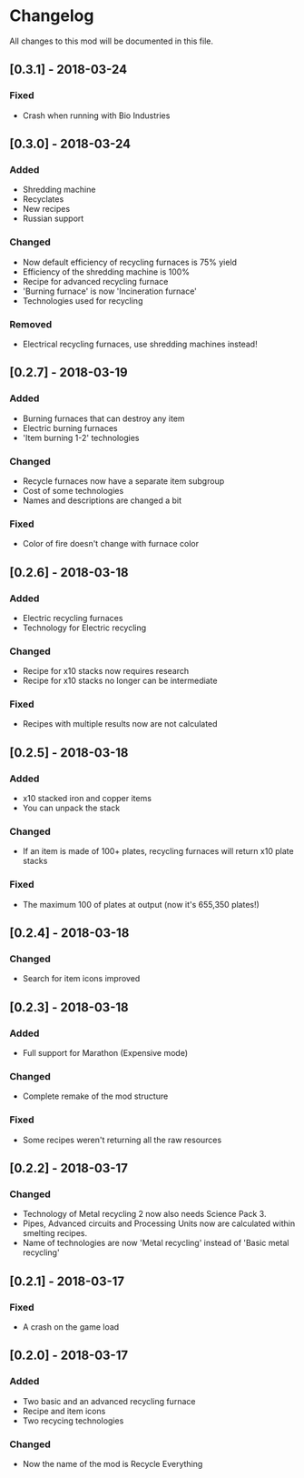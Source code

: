 # Changelog
All changes to this mod will be documented in this file.

## [0.3.1] - 2018-03-24
### Fixed
- Crash when running with Bio Industries

## [0.3.0] - 2018-03-24
### Added
- Shredding machine
- Recyclates
- New recipes
- Russian support

### Changed
- Now default efficiency of recycling furnaces is 75% yield
- Efficiency of the shredding machine is 100%
- Recipe for advanced recycling furnace
- 'Burning furnace' is now 'Incineration furnace'
- Technologies used for recycling

### Removed
- Electrical recycling furnaces, use shredding machines instead!

## [0.2.7] - 2018-03-19
### Added
- Burning furnaces that can destroy any item
- Electric burning furnaces
- 'Item burning 1-2' technologies

### Changed
- Recycle furnaces now have a separate item subgroup
- Cost of some technologies
- Names and descriptions are changed a bit

### Fixed
- Color of fire doesn't change with furnace color

## [0.2.6] - 2018-03-18
### Added
- Electric recycling furnaces
- Technology for Electric recycling

### Changed
- Recipe for x10 stacks now requires research
- Recipe for x10 stacks no longer can be intermediate

### Fixed
- Recipes with multiple results now are not calculated

## [0.2.5] - 2018-03-18
### Added
- x10 stacked iron and copper items
- You can unpack the stack

### Changed
- If an item is made of 100+ plates, recycling furnaces will return x10 plate stacks

### Fixed
- The maximum 100 of plates at output (now it's 655,350 plates!)

## [0.2.4] - 2018-03-18
### Changed
- Search for item icons improved

## [0.2.3] - 2018-03-18
### Added
- Full support for Marathon (Expensive mode)

### Changed
- Complete remake of the mod structure

### Fixed
- Some recipes weren't returning all the raw resources

## [0.2.2] - 2018-03-17
### Changed
- Technology of Metal recycling 2 now also needs Science Pack 3.
- Pipes, Advanced circuits and Processing Units now are calculated within smelting recipes.
- Name of technologies are now 'Metal recycling' instead of 'Basic metal recycling'

## [0.2.1] - 2018-03-17
### Fixed
- A crash on the game load

## [0.2.0] - 2018-03-17
### Added
- Two basic and an advanced recycling furnace
- Recipe and item icons
- Two recycing technologies

### Changed
- Now the name of the mod is Recycle Everything